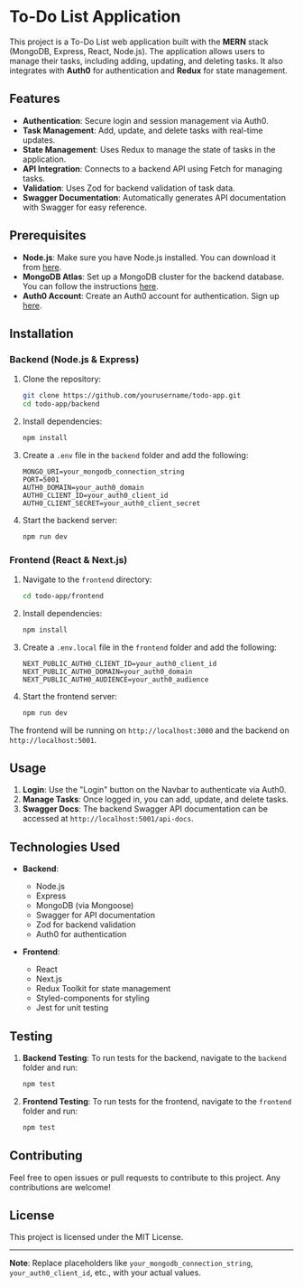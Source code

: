 
# To-Do List Application

This project is a To-Do List web application built with the **MERN** stack (MongoDB, Express, React, Node.js). The application allows users to manage their tasks, including adding, updating, and deleting tasks. It also integrates with **Auth0** for authentication and **Redux** for state management.

## Features

- **Authentication**: Secure login and session management via Auth0.
- **Task Management**: Add, update, and delete tasks with real-time updates.
- **State Management**: Uses Redux to manage the state of tasks in the application.
- **API Integration**: Connects to a backend API using Fetch for managing tasks.
- **Validation**: Uses Zod for backend validation of task data.
- **Swagger Documentation**: Automatically generates API documentation with Swagger for easy reference.

## Prerequisites

- **Node.js**: Make sure you have Node.js installed. You can download it from [here](https://nodejs.org/).
- **MongoDB Atlas**: Set up a MongoDB cluster for the backend database. You can follow the instructions [here](https://www.mongodb.com/cloud/atlas).
- **Auth0 Account**: Create an Auth0 account for authentication. Sign up [here](https://auth0.com/).

## Installation

### Backend (Node.js & Express)

1. Clone the repository:
   ```bash
   git clone https://github.com/yourusername/todo-app.git
   cd todo-app/backend
   ```

2. Install dependencies:
   ```bash
   npm install
   ```

3. Create a `.env` file in the `backend` folder and add the following:
   ```env
   MONGO_URI=your_mongodb_connection_string
   PORT=5001
   AUTH0_DOMAIN=your_auth0_domain
   AUTH0_CLIENT_ID=your_auth0_client_id
   AUTH0_CLIENT_SECRET=your_auth0_client_secret
   ```

4. Start the backend server:
   ```bash
   npm run dev
   ```

### Frontend (React & Next.js)

1. Navigate to the `frontend` directory:
   ```bash
   cd todo-app/frontend
   ```

2. Install dependencies:
   ```bash
   npm install
   ```

3. Create a `.env.local` file in the `frontend` folder and add the following:
   ```env
   NEXT_PUBLIC_AUTH0_CLIENT_ID=your_auth0_client_id
   NEXT_PUBLIC_AUTH0_DOMAIN=your_auth0_domain
   NEXT_PUBLIC_AUTH0_AUDIENCE=your_auth0_audience
   ```

4. Start the frontend server:
   ```bash
   npm run dev
   ```

The frontend will be running on `http://localhost:3000` and the backend on `http://localhost:5001`.

## Usage

1. **Login**: Use the "Login" button on the Navbar to authenticate via Auth0.
2. **Manage Tasks**: Once logged in, you can add, update, and delete tasks.
3. **Swagger Docs**: The backend Swagger API documentation can be accessed at `http://localhost:5001/api-docs`.

## Technologies Used

- **Backend**:
  - Node.js
  - Express
  - MongoDB (via Mongoose)
  - Swagger for API documentation
  - Zod for backend validation
  - Auth0 for authentication

- **Frontend**:
  - React
  - Next.js
  - Redux Toolkit for state management
  - Styled-components for styling
  - Jest for unit testing

## Testing

1. **Backend Testing**: To run tests for the backend, navigate to the `backend` folder and run:
   ```bash
   npm test
   ```

2. **Frontend Testing**: To run tests for the frontend, navigate to the `frontend` folder and run:
   ```bash
   npm test
   ```

## Contributing

Feel free to open issues or pull requests to contribute to this project. Any contributions are welcome!

## License

This project is licensed under the MIT License.

---

**Note**: Replace placeholders like `your_mongodb_connection_string`, `your_auth0_client_id`, etc., with your actual values.
